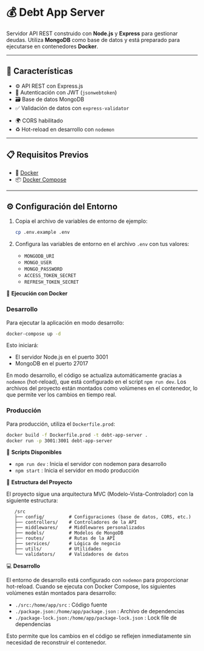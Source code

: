 # 💰 Debt App Server

Servidor API REST construido con **Node.js** y **Express** para gestionar deudas. Utiliza **MongoDB** como base de datos y está preparado para ejecutarse en contenedores **Docker**.

---

## 🚀 Características

- ⚙️ API REST con Express.js
- 🔐 Autenticación con JWT (`jsonwebtoken`)
- 🗃️ Base de datos MongoDB
- ✅ Validación de datos con `express-validator`
<!-- - 🔒 Encriptación de contraseñas con `bcryptjs` -->
- 🌍 CORS habilitado
- ♻️ Hot-reload en desarrollo con `nodemon`

---

## 📋 Requisitos Previos

- 🐳 [Docker](https://www.docker.com/)
- 📦 [Docker Compose](https://docs.docker.com/compose/)

---

## ⚙️ Configuración del Entorno

1. Copia el archivo de variables de entorno de ejemplo:

   ```bash
   cp .env.example .env
   ```

2. Configura las variables de entorno en el archivo `.env` con tus valores:
   - `MONGODB_URI`
   - `MONGO_USER`
   - `MONGO_PASSWORD`
   - `ACCESS_TOKEN_SECRET`
   - `REFRESH_TOKEN_SECRET`

🐳 **Ejecución con Docker**

### Desarrollo

Para ejecutar la aplicación en modo desarrollo:

```bash
docker-compose up -d
```

Esto iniciará:

- El servidor Node.js en el puerto 3001
- MongoDB en el puerto 27017

En modo desarrollo, el código se actualiza automáticamente gracias a `nodemon` (hot-reload), que está configurado en el script `npm run dev`. Los archivos del proyecto están montados como volúmenes en el contenedor, lo que permite ver los cambios en tiempo real.

### Producción

Para producción, utiliza el `Dockerfile.prod`:

```bash
docker build -f Dockerfile.prod -t debt-app-server .
docker run -p 3001:3001 debt-app-server
```

📜 **Scripts Disponibles**

- `npm run dev` : Inicia el servidor con nodemon para desarrollo
- `npm start` : Inicia el servidor en modo producción

📁 **Estructura del Proyecto**

El proyecto sigue una arquitectura MVC (Modelo-Vista-Controlador) con la siguiente estructura:

```ESCAPE
   /src
   ├── config/         # Configuraciones (base de datos, CORS, etc.)
   ├── controllers/    # Controladores de la API
   ├── middlewares/    # Middlewares personalizados
   ├── models/         # Modelos de MongoDB
   ├── routes/         # Rutas de la API
   ├── services/       # Lógica de negocio
   ├── utils/          # Utilidades
   └── validators/     # Validadores de datos
```

💻 **Desarrollo**

El entorno de desarrollo está configurado con `nodemon` para proporcionar hot-reload. Cuando se ejecuta con Docker Compose, los siguientes volúmenes están montados para desarrollo:

- `./src:/home/app/src` : Código fuente
- `./package.json:/home/app/package.json` : Archivo de dependencias
- `./package-lock.json:/home/app/package-lock.json` : Lock file de dependencias

Esto permite que los cambios en el código se reflejen inmediatamente sin necesidad de reconstruir el contenedor.
